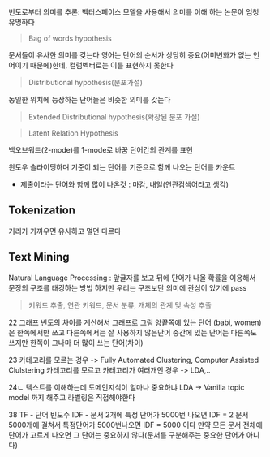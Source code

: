 


빈도로부터 의미를 추론: 벡터스페이스 모델을 사용해서 의미를 이해 하는 논문이 엄청 유명하다
> Bag of words hypothesis
> 
문서들이 유사한 의미를 갖는다
영어는 단어의 순서가 상당히 중요(어미변화가 없는 언어이기 때문에)한데, 컬럼벡터로는 이를 표현하지 못한다
> Distributional hypothesis(분포가설)

동일한 위치에 등장하는 단어들은 비슷한 의미를 갖는다
> Extended Distributional hypothesis(확장된 분포 가설)

> Latent Relation Hypothesis

백오브워드(2-mode)를 1-mode로 바꿈 
단어간의 관계를 표현

윈도우 슬라이딩하며 기준이 되는 단어를 기준으로 함께 나오는 단어를 카운트
* 제출이라는 단어와 함께 많이 나온것 : 마감, 내일(연관검색어라고 생각)

## Tokenization

거리가 가까우면 유사하고 멀면 다르다

## Text  Mining

Natural Language Processing : 앞글자를 보고 뒤에 단어가 나올 확률을 이용해서 문장의 구조를 태깅하는 방법
하지만 우리는 구조보단 의미에 관심이 있기에 pass

> 키워드 추출, 연관 키워드, 문서 분류, 개체의 관계 및 속성 추출

22
그래프
빈도의 차이를 계산해서 그래프로 그림
양끝쪽에 있는 단어 (babi, women)은 한쪽에서만 쓰고 다른쪽에서는 잘 사용하지 않은단어
중간에 있는 단어는 다른쪽도 쓰지만 한쪽이 그나마 더 많이 쓰는 단어(차이)

23
카테고리를 모르는 경우 -> Fully Automated Clustering, Computer Assisted Clulstering
카테고리를 모르고 카테고리가 여러개인 경우 -> LDA,..

24ㄴ
텍스트를 이해하는데 도메인지식이 얼마나 중요하냐
LDA -> Vanilla topic model 까지 해주고 라벨링은 직접해야한다

38
TF - 단어 빈도수
IDF - 문서 2개에 특정 단어가 5000번 나오면 IDF = 2
문서 5000개에 걸쳐서 특정단어가 5000번나오면 IDF = 5000 이다
만약 모든 문서 전체에 단어가 고르게 나오면 그 단어는 중요하지 않다(문서를 구분해주는 중요한 단어가 아니다)

<!--stackedit_data:
eyJoaXN0b3J5IjpbLTM5Mjg0OTg2NiwtMTc4NzcxOTIwMCwtNj
Q4MDY1OTQyLC0xMDcyMzcwMzAsMTU4MjExNTA5NywtMTc1MDg5
Mzc0NywxNDMyOTQyODI2LC0xNDAyNzk1NTcwLC0xNjczMzg2MT
Q5LC0xNjc2NTUzMjkzXX0=
-->